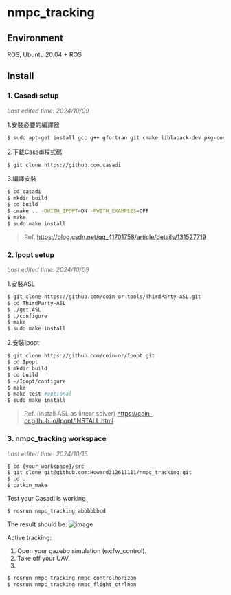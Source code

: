 # nmpc_tracking

## Environment

ROS, Ubuntu 20.04 + ROS

## Install

### 1. Casadi setup
<font color="#696969">*Last edited time: 2024/10/09*</font>

1.安裝必要的編譯器
```bash
$ sudo apt-get install gcc g++ gfortran git cmake liblapack-dev pkg-config --install-recommends
```
2.下載Casadi程式碼
```bash
$ git clone https://github.com.casadi
```
3.編譯安裝
```bash
$ cd casadi
$ mkdir build
$ cd build
$ cmake .. -DWITH_IPOPT=ON -FWITH_EXAMPLES=OFF
$ make
$ sudo make install
```
> Ref. https://blog.csdn.net/qq_41701758/article/details/131527719

### 2. Ipopt setup
<font color="#696969">*Last edited time: 2024/10/09*</font>

1.安裝ASL
```bash
$ git clone https://github.com/coin-or-tools/ThirdParty-ASL.git
$ cd ThirdParty-ASL
$ ./get.ASL
$ ./configure
$ make
$ sudo make install
```
2.安裝Ipopt
```bash
$ git clone https://github.com/coin-or/Ipopt.git
$ cd Ipopt
$ mkdir build
$ cd build
$ ~/Ipopt/configure
$ make
$ make test #optional
$ sudo make install
```
> Ref. (install ASL as linear solver) https://coin-or.github.io/Ipopt/INSTALL.html

### 3. nmpc_tracking workspace
<font color="#696969">*Last edited time: 2024/10/15*</font>
```bash
$ cd {your_workspace}/src
$ git clone git@github.com:Howard312611111/nmpc_tracking.git
$ cd ..
$ catkin_make
```

Test your Casadi is working
```bash
$ rosrun nmpc_tracking abbbbbbcd
```
The result should be:
![image](https://github.com/user-attachments/assets/4159ea16-e85a-4ee8-9701-8af2edb65f7d)

Active tracking:
1. Open your gazebo simulation (ex:fw_control).
2. Take off your UAV.
3.
```bash
$ rosrun nmpc_tracking nmpc_controlhorizon
$ rosrun nmpc_tracking nmpc_flight_ctrlnon
```
